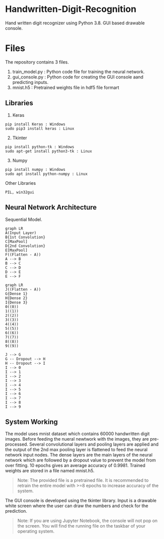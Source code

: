# Handwritten-Digit-Recognition
Hand written digit recognizer using Python 3.8. GUI based drawable console.


# Files
The repository contains 3 files. 
1. train_model.py : Python code file for training the neural network.
2. gui_console.py : Python code for creating the GUI console aand predicting inputs.
3. mnist.h5 : Pretrained weights file in hdf5 file formart

## Libraries
1. Keras
```
pip install Keras : Windows 
sudo pip3 install keras : Linux
```
2. Tkinter
```
pip install python-tk : Windows
sudo apt-get install python3-tk : Linux
```
3. Numpy
```
pip install numpy : Windows
sudo apt install python-numpy : Linux 
```
Other Libraries
```
PIL, win32gui
```
## Neural Network Architecture

Sequential Model.
```mermaid
graph LR
A(Input Layer) 
B{1st Convolution} 
C[MaxPool]
D{2nd Convolution}
E[MaxPool]
F((Flatten - A))
A --> B
B --> C 
C --> D
D --> E
E --> F
```
```mermaid
graph LR
J((Flatten - A))
G{Dense 1}
H{Dense 2}
I{Dense 3}
0((0))
1((1))
2((2))
3((3))
4((4))
5((5))
6((6))
7((7))
8((8))
9((9))

J --> G
G -- Dropout --> H
H -- Dropout --> I
I --> 0
I --> 1
I --> 2
I --> 3
I --> 4
I --> 5
I --> 6
I --> 7
I --> 8
I --> 9
```

## System Working
The model uses mnist dataset which contains 60000 handwritten digit images. Before feeding the nueral newtwork with the images, they are pre-processed. Several convolutional layers and pooling layers are applied and the output of the 2nd max pooling layer is flattened to feed the neural network input nodes. 
The dense layers are the main layers of the neural network which are followed by a dropout value to prevent the model from over fitting. 10 epochs gives an average accuracy of 0.9981. 
Trained weights are stored in a file named mnist.h5.
>Note: The provided file is a pretrained file. It is recommended to retrain the entire model with >=8 epochs to increase accuracy of the system.

The GUI console is developed using the tkinter library. Input is a drawable white screen where the user can draw the numbers and check for the prediction.
>Note: If you are using Jupyter Notebook, the console will not pop on the screen. You will find the running file on the taskbar of your operating system.

